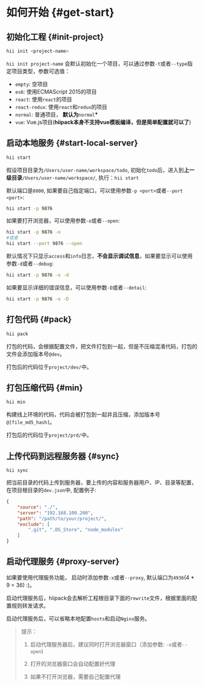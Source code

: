 # 如何开始 {#get-start}

## 初始化工程 {#init-project}

```bash
hii init <project-name>
```

`hii init project-name` 会默认初始化一个项目，可以通过参数`-t`或者`--type`指定项目类型，参数可选值：

* `empty`: 空项目 
* `es6`: 使用ECMAScript 2015的项目
* `react`: 使用`react`的项目
* `react-redux`: 使用`react`和`redux`的项目
* `normal`: 普通项目， **默认为**`normal`**\*** 
* `vue`: Vue.js项目\(**hiipack本身不支持vue模板编译，但是简单配置就可以了**\)

## 启动本地服务 {#start-local-server}

```bash
hii start
```

假设项目目录为`/Users/user-name/workspace/todo`, 初始化`todo`后，进入到**上一级目录**`/Users/user-name/workspace/`, 执行：`hii start`

默认端口是`8800`, 如果要自己指定端口，可以使用参数`-p <port>`或者`--port <port>`:

```bash
hii start -p 9876
```

如果要打开浏览器，可以使用参数`-o`或者`--open`:

```bash
hii start -p 9876 -o
#或者
hii start --port 9876 --open
```

默认情况下只显示`access`和`info`日志，**不会显示调试信息**，如果要显示可以使用参数`-d`或者`--debug`:

```bash
hii start -p 9876 -o -d
```

如果要显示详细的错误信息，可以使用参数`-D`或者`--detail`:

```bash
hii start -p 9876 -o -D
```

## 打包代码 {#pack}

```bash
hii pack
```

打包的代码，会根据配置文件，把文件打包到一起，但是不压缩混淆代码，打包的文件会添加版本号`@dev`。

打包后的代码位于`project/dev/`中。

## 打包压缩代码 {#min}

```bash
hii min
```

构建线上环境的代码，代码会被打包到一起并且压缩，添加版本号`@[file_md5_hash]`。

打包后的代码位于`project/prd/`中。

## 上传代码到远程服务器 {#sync}

```
hii sync
```

把当前目录的代码上传到服务器，要上传的内容和服务器用户、IP、目录等配置，在项目根目录的`dev.json`中, 配置例子:

```json
{ 
    "source": "./", 
    "server": "192.168.100.200", 
    "path": "/path/to/your/project/", 
    "exclude": [
        ".git", ".DS_Store", "node_modules"
    ]
}
```

## 启动代理服务 {#proxy-server}

如果要使用代理服务功能， 启动时添加参数`-x`或者`--proxy`, 默认端口为`4936`\(4 \* 9 = 36\) :\)。

启动代理服务后，hiipack会去解析工程根目录下面的`rewrite`文件，根据里面的配置规则转发请求。

启动代理服务后，可以省略本地配置`hosts`和启动`Nginx`服务。

> 提示：
> 
> 1. 启动代理服务器后，建议同时打开浏览器窗口（添加参数: `-o`或者`--open`\)
> 
> 2. 打开的浏览器窗口会自动配置好代理
> 
> 3. 如果不打开浏览器，需要自己配置代理

